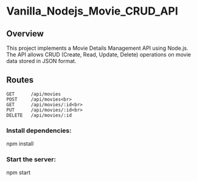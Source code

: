 # Vanilla_Nodejs_Movie_CRUD_API

## Overview

This project implements a Movie Details Management API using Node.js. The API allows CRUD (Create, Read, Update, Delete) operations on movie data stored in JSON format.

## Routes

```
GET      /api/movies
POST     /api/movies<br>
GET      /api/movies/:id<br>
PUT      /api/movies/:id<br>
DELETE   /api/movies/:id

```

### Install dependencies:
npm install

### Start the server:
npm start





